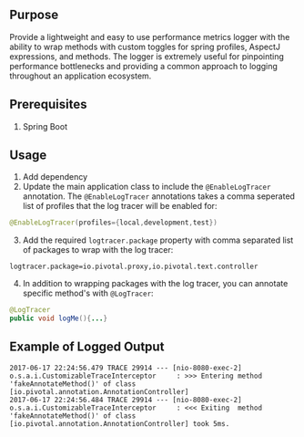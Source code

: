 
## Purpose
Provide a lightweight and easy to use performance metrics logger with the ability to wrap methods with custom toggles for spring profiles, AspectJ expressions, and methods. The logger is extremely useful for pinpointing performance bottlenecks and providing a common approach to logging throughout an application ecosystem.

## Prerequisites
1. Spring Boot

## Usage
1. Add dependency
2. Update the main application class to include the `@EnableLogTracer` annotation. The `@EnableLogTracer` annotations takes a comma seperated list of profiles that the log tracer will be enabled for:
```java
@EnableLogTracer(profiles={local,development,test})
```
3. Add the required `logtracer.package` property with comma separated list of packages to wrap with the log tracer:
```
logtracer.package=io.pivotal.proxy,io.pivotal.text.controller
```
4. In addition to wrapping packages with the log tracer, you can annotate specific method's with `@LogTracer`:
```java
@LogTracer
public void logMe(){...}
```

## Example of Logged Output
```
2017-06-17 22:24:56.479 TRACE 29914 --- [nio-8080-exec-2] o.s.a.i.CustomizableTraceInterceptor     : >>> Entering method 'fakeAnnotateMethod()' of class [io.pivotal.annotation.AnnotationController]
2017-06-17 22:24:56.484 TRACE 29914 --- [nio-8080-exec-2] o.s.a.i.CustomizableTraceInterceptor     : <<< Exiting  method 'fakeAnnotateMethod()' of class [io.pivotal.annotation.AnnotationController] took 5ms.
```


